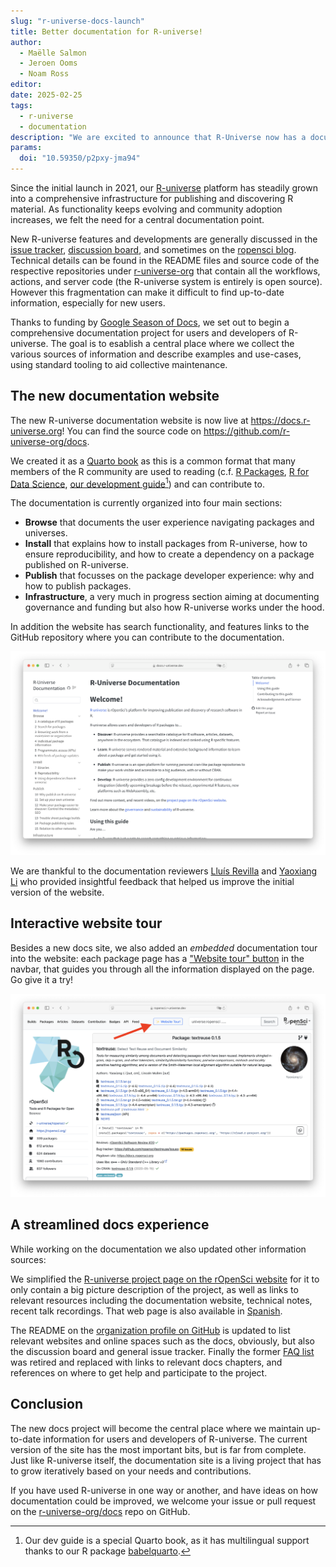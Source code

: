 ```yaml
---
slug: "r-universe-docs-launch"
title: Better documentation for R-universe!
author:
  - Maëlle Salmon
  - Jeroen Ooms
  - Noam Ross
editor:
date: 2025-02-25
tags:
  - r-universe
  - documentation
description: "We are excited to announce that R-Universe now has a documentation website thanks to Google Season of Docs!"
params:
  doi: "10.59350/p2pxy-jma94"
---
```


Since the initial launch in 2021, our [R-universe](https://r-universe.dev) platform has steadily grown into a comprehensive infrastructure for publishing and discovering R material. As functionality keeps evolving and community adoption increases, we felt the need for a central documentation point.

New R-universe features and developments are generally discussed in the [issue tracker](https://github.com/r-universe-org/help/issues), [discussion board](https://github.com/r-universe-org/help/discussions), and sometimes on the [ropensci blog](/technotes/). Technical details can be found in the README files and source code of the respective repositories under [r-universe-org](https://github.com/r-universe-org/) that contain all the workflows, actions, and server code (the R-universe system is entirely is open source). However this fragmentation can make it difficult to find up-to-date information, especially for new users.

Thanks to funding by [Google Season of Docs](/blog/2024/04/12/gsod-announcement/), we set out to begin a comprehensive documentation project for users and developers of R-universe. The goal is to esablish a central place where we collect the various sources of information and describe examples and use-cases, using standard tooling to aid collective maintenance.


## The new documentation website

The new R-universe documentation website is now live at <https://docs.r-universe.org>! You can find the source code on <https://github.com/r-universe-org/docs>.

We created it as a [Quarto book](https://quarto.org/docs/books/) 
as this is a common format that many members of the R community are used to reading (c.f. [R Packages](https://r-pkgs.org/), [R for Data Science](https://r4ds.hadley.nz/), [our development guide](https://devguide.ropensci.org/)[^babelquarto]) and can contribute to.

The documentation is currently organized into four main sections:

- **Browse** that documents the user experience navigating packages and universes.
- **Install** that explains how to install packages from R-universe, how to ensure reproducibility, and how to create a dependency on a package published on R-universe.
- **Publish** that focusses on the package developer experience: why and how to publish packages.
- **Infrastructure**, a very much in progress section aiming at documenting governance and funding but also how R-universe works under the hood.

In addition the website has search functionality, and features links to the GitHub repository where you can contribute to the documentation.

![screenshot of r-universe documentation website](docs.png)

[^babelquarto]: Our dev guide is a special Quarto book, as it has multilingual support thanks to our R package [babelquarto](https://docs.ropensci.org/babelquarto).

We are thankful to the documentation reviewers [Lluís Revilla](/author/lluís-revilla-sancho/) and [Yaoxiang Li](/author/yaoxiang-li/) who provided insightful feedback that helped us improve the initial version of the website.

## Interactive website tour 

Besides a new docs site, we also added an _embedded_ documentation tour into the website: each package page has a ["Website tour" button](https://docs.r-universe.dev/browse/packages.html#website-tour) in the navbar, that guides you through all the information displayed on the page. Go give it a try!

[![screenshot of r-universe dashboard](textreuse.png)](https://ropensci.r-universe.dev/textreuse)

## A streamlined docs experience

While working on the documentation we also updated other information sources: 

We simplified the [R-universe project page on the rOpenSci website](/r-universe) for it to only contain a big picture description of the project, as well as links to relevant resources including the documentation website, technical notes, recent talk recordings.
That web page is also available in [Spanish](/es/r-universe/).

The README on the [organization profile on GitHub](https://github.com/r-universe-org/) is updated to list relevant websites and online spaces such as the docs, obviously, but also the discussion board and general issue tracker. Finally the former [FAQ list](https://github.com/r-universe-org/help) was retired and replaced with links to relevant docs chapters, and references on where to get help and participate to the project.

## Conclusion

The new docs project will become the central place where we maintain up-to-date information for users and developers of R-universe. The current version of the site has the most important bits, but is far from complete.  Just like R-universe itself, the documentation site is a living project that has to grow iteratively based on your needs and contributions.

If you have used R-universe in one way or another, and have ideas on how documentation could be improved, we welcome your issue or pull request on the [r-universe-org/docs](https://github.com/r-universe-org/docs) repo on GitHub.

